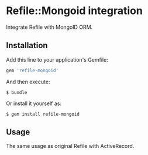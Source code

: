# Refile::Mongoid integration

Integrate Refile with MongoID ORM.

## Installation

Add this line to your application's Gemfile:

```ruby
gem 'refile-mongoid'
```

And then execute:

    $ bundle

Or install it yourself as:

    $ gem install refile-mongoid

## Usage

The same usage as original Refile with ActiveRecord.
